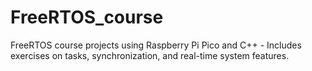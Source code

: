 # FreeRTOS_course
FreeRTOS course projects using Raspberry Pi Pico and C++ - Includes exercises on tasks, synchronization, and real-time system features.
